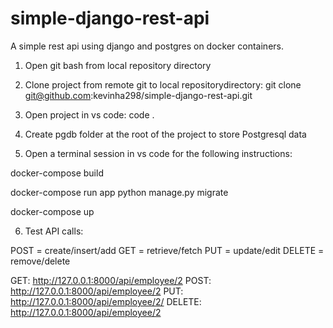 # simple-django-rest-api
A simple rest api using django and postgres on docker containers.

1) Open git bash from local repository directory

2) Clone project from remote git to local repositorydirectory:
git clone git@github.com:kevinha298/simple-django-rest-api.git

3) Open project in vs code:
code .

4) Create pgdb folder at the root of the project to store Postgresql data 

5) Open a terminal session in vs code for the following instructions:

docker-compose build

docker-compose run app python manage.py migrate

docker-compose up

6) Test API calls:

POST = create/insert/add
GET = retrieve/fetch
PUT = update/edit
DELETE = remove/delete

GET: http://127.0.0.1:8000/api/employee/2
POST: http://127.0.0.1:8000/api/employee/2
PUT: http://127.0.0.1:8000/api/employee/2/
DELETE: http://127.0.0.1:8000/api/employee/2

